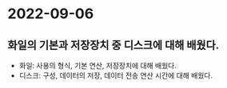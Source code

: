 # 2022-09-06
## 화일의 기본과 저장장치 중 디스크에 대해 배웠다.
* 화일: 사용의 형식, 기본 연산, 저장장치에 대해 배웠다.
* 디스크: 구성, 데이터의 저장, 데이터 전송 연산 시간에 대해 배웠다.